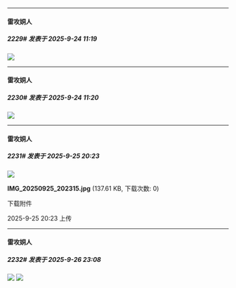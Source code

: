 ﻿
*****

####  雷攻姛人  
##### 2229#       发表于 2025-9-24 11:19

<img src="https://p.sda1.dev/27/fca174759669af7a77882d314689d0b1/image.jpg" referrerpolicy="no-referrer">

*****

####  雷攻姛人  
##### 2230#       发表于 2025-9-24 11:20

<img src="https://p.sda1.dev/27/99241e6563ca22fb26c2fe55cf7bb369/image.jpg" referrerpolicy="no-referrer">


*****

####  雷攻姛人  
##### 2231#       发表于 2025-9-25 20:23

<img src="https://img.stage1st.com/forum/202509/25/202320mt2zixmcmnd7sznm.jpg" referrerpolicy="no-referrer">

<strong>IMG_20250925_202315.jpg</strong> (137.61 KB, 下载次数: 0)

下载附件

2025-9-25 20:23 上传


*****

####  雷攻姛人  
##### 2232#       发表于 2025-9-26 23:08

<img src="https://p.sda1.dev/27/ef1232bb9e174ecd9f9763c9cbfce790/image.jpg" referrerpolicy="no-referrer">

<img src="https://p.sda1.dev/27/66ad7bd9f7bf69da988ca54ec190529b/image.jpg" referrerpolicy="no-referrer">

